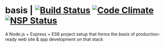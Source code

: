 # basis | [![Build Status](https://travis-ci.org/warebrained/basis.svg?branch=master)](https://travis-ci.org/warebrained/basis) [![Code Climate](https://codeclimate.com/github/warebrained/basis/badges/gpa.svg)](https://codeclimate.com/github/warebrained/basis) [![NSP Status](https://nodesecurity.io/orgs/warebrained/projects/657d1c70-5786-4d65-b41e-44f52b65787d/badge)](https://nodesecurity.io/orgs/warebrained/projects/657d1c70-5786-4d65-b41e-44f52b65787d)
A Node.js + Express + ES6 project setup that forms the *basis* of production-ready web site & app development on that stack
